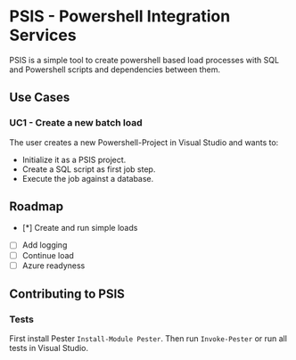 
# PSIS - Powershell Integration Services

PSIS is a simple tool to create powershell based load processes with SQL and Powershell scripts and dependencies between them.

## Use Cases

### UC1 - Create a new batch load

The user creates a new Powershell-Project in Visual Studio and wants to:
- Initialize it as a PSIS project.
- Create a SQL script as first job step.
- Execute the job against a database.

## Roadmap

- [*] Create and run simple loads
- [ ] Add logging
- [ ] Continue load
- [ ] Azure readyness

## Contributing to PSIS

### Tests

First install Pester `Install-Module Pester`.
Then run `Invoke-Pester` or run all tests in Visual Studio.